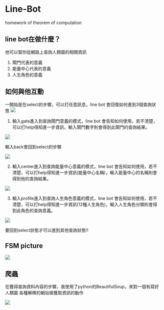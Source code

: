 # Line-Bot
homework of theorem of computation
## line bot在做什麼？
他可以幫你從網路上查詢人類圖的相關資訊
1. 閘門代表的意義
2. 能量中心代表的意義
3. 人生角色的意義

## 如何與他互動
一開始是在select的步驟，可以打任意訊息，line bot 會回復如何進到3個查詢狀態
![](https://i.imgur.com/r6WpZ0c.png)

1. 輸入gate進入到查詢閘門意義的模式，line bot 會告知如何使用，若不清楚，可以打help得知進一步資訊，輸入閘門數字則會得到此閘門的查詢結果。

![](https://i.imgur.com/krPr7W0.png)

輸入back會回到select的步驟

![](https://i.imgur.com/twYzyc0.png)

2. 輸入center進入到查詢能量中心意義的模式，line bot 會告知如何使用，若不清楚，可以打help得知進一步資訊(能量中心名稱)，輸入能量中心的名稱則會得到他的查詢結果。

![](https://i.imgur.com/klJHlav.png)

3. 輸入profile進入到查詢人生角色意義的模式，line bot 會告知如何使用，若不清楚，可以打help得知進一步資訊(12種人生角色)，輸入人生角色分類則會得到此角色的查詢意義。

![](https://i.imgur.com/dPgmvSN.png)

要回到select狀態才可以進到其他查詢狀態!!

## FSM picture
![](https://i.imgur.com/ZuY4iE1.png)

## 爬蟲
在獲得查詢資料內容的步驟，我使用了python的BeautifulSoup，來對一個有寫好 人類圖 各種解釋的網站做獲取資訊的動作

![](https://i.imgur.com/XvmfaWW.png)

